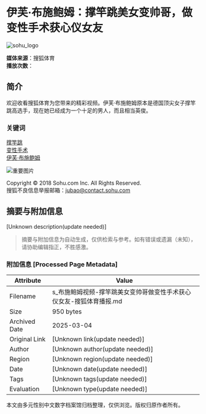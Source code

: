# 伊芙·布施鲍姆：撑竿跳美女变帅哥，做变性手术获心仪女友

![sohu_logo](https://images.sohu.com/uiue/sohu_logo/sohu_logo.gif)

**媒体来源**：搜狐体育  
**播放次数**：

## 简介

欢迎收看搜狐体育为您带来的精彩视频。伊芙·布施鲍姆原本是德国顶尖女子撑竿跳高选手，现在她已经成为一个十足的男人，而且相当英俊。

### 关键词

[撑竿跳](https://v.sogou.com/v?query=撑竿跳&insite=s.sohu.com)   
[变性手术](https://v.sogou.com/v?query=变性手术&insite=s.sohu.com)   
[伊芙·布施鲍姆](https://v.sogou.com/v?query=伊芙·布施鲍姆&insite=s.sohu.com)

![重要图片](https://photocdn.sohu.com/20130409/vrss801381.jpg)

Copyright © 2018 Sohu.com Inc. All Rights Reserved.  
搜狐不良信息举报邮箱：[jubao@contact.sohu.com](mailto:jubao@contact.sohu.com)
<!-- tcd_original_link http://s.sohu.com/20130409/n372078946.shtml -->


## 摘要与附加信息

<!-- tcd_abstract -->
[Unknown description(update needed)]
<!-- tcd_abstract_end -->

> 摘要与附加信息为自动生成，仅供检索与参考。如有错误或遗漏（未知），请协助编辑指正，不胜感激。

### 附加信息 [Processed Page Metadata]

| Attribute       | Value                                  |
|-----------------|----------------------------------------|
| Filename        | s_布施鲍姆视频-撑竿跳美女变帅哥做变性手术获心仪女友-搜狐体育播报.md                             |
| Size            | 950 bytes                           |
| Archived Date   | 2025-03-04                             |
| Original Link   | [Unknown link(update needed)]                       |
| Author          | [Unknown author(update needed)]                               |
| Region          | [Unknown region(update needed)]                               |
| Date            | [Unknown date(update needed)]                                 |
| Tags            | [Unknown tags(update needed)]                                 |
| Evaluation            | [Unknown type(update needed)]                                 |
<!-- tcd_table_end -->

本文由多元性别中文数字档案馆归档整理，仅供浏览。版权归原作者所有。
